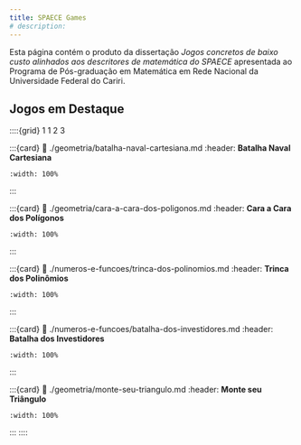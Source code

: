 ```yaml
---
title: SPAECE Games
# description: 
---
```


Esta página contém o produto da dissertação *Jogos concretos de baixo custo alinhados aos descritores de matemática do SPAECE* apresentada ao Programa de Pós-graduação em Matemática em Rede Nacional da Universidade Federal do Cariri.

## Jogos em Destaque

::::{grid} 1 1 2 3

:::{card}
:link: ./geometria/batalha-naval-cartesiana.md
:header: **Batalha Naval Cartesiana**
```{image} ./geometria/batalha-naval-cartesiana/thumb.png
:width: 100%
```
:::

:::{card}
:link: ./geometria/cara-a-cara-dos-poligonos.md
:header: **Cara a Cara dos Polígonos**
```{image} ./geometria/cara-a-cara-dos-poligonos/thumb.png
:width: 100%
```
:::

:::{card}
:link: ./numeros-e-funcoes/trinca-dos-polinomios.md
:header: **Trinca dos Polinômios**
```{image} ./numeros-e-funcoes/trinca-dos-polinomios/thumb.png
:width: 100%
```
:::

:::{card}
:link: ./numeros-e-funcoes/batalha-dos-investidores.md
:header: **Batalha dos Investidores**
```{image} ./numeros-e-funcoes/batalha-dos-investidores/thumb.png
:width: 100%
```
:::

:::{card}
:link: ./geometria/monte-seu-triangulo.md
:header: **Monte seu Triângulo**
```{image} ./geometria/monte-seu-triangulo/thumb.png
:width: 100%
```
:::
::::
